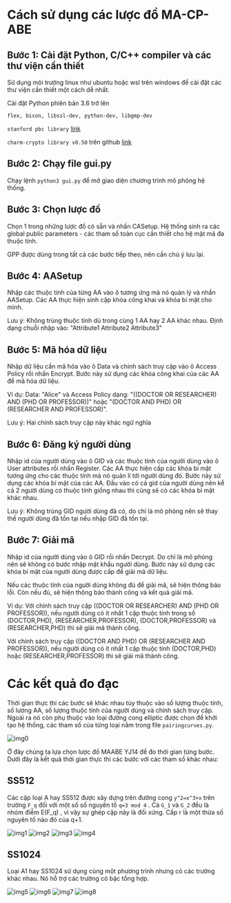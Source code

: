 # Cách sử dụng các lược đồ MA-CP-ABE
## Bước 1: Cài đặt Python, C/C++ compiler và các thư viện cần thiết
Sử dụng môi trường linux như ubuntu hoặc wsl trên windows để cài đặt các thư viện cần thiết một cách dễ nhất.

Cài đặt Python phiên bản 3.6 trở lên

`flex, bison, libssl-dev, python-dev, libgmp-dev`

`stanford pbc library` [link](https://crypto.stanford.edu/pbc/)

`charm-crypto library v0.50` trên github [link](https://jhuisi.github.io/charm/)
## Bước 2: Chạy file gui.py
Chạy lệnh `python3 gui.py` để mở giao diện chương trình mô phỏng hệ thống.
## Bước 3: Chọn lược đồ
Chọn 1 trong những lược đồ có sẵn và nhấn CASetup. Hệ thống sinh ra các global public parameters - các tham số toàn cục cần thiết cho hệ mật mã đa thuộc tính.

GPP được dùng trong tất cả các bước tiếp theo, nên cần chú ý lưu lại.

## Bước 4: AASetup
Nhập các thuộc tính của từng AA vào ô tương ứng mà nó quản lý và nhấn AASetup.
Các AA thực hiện sinh cặp khóa công khai và khóa bí mật cho mình.

Lưu ý: Không trùng thuộc tính dù trong cùng 1 AA hay 2 AA khác nhau.
Định dạng chuỗi nhập vào: "Attribute1 Attribute2 Attribute3"
## Bước 5: Mã hóa dữ liệu
Nhập dữ liệu cần mã hóa vào ô Data và chính sách truy cập vào ô Access Policy rồi nhấn Encrypt.
Bước này sử dụng các khóa công khai của các AA để mã hóa dữ liệu.

Ví dụ:
Data: "Alice" và Access Policy dạng: "((DOCTOR OR RESEARCHER) AND (PHD OR PROFESSOR))" hoặc "(DOCTOR AND PHD) OR (RESEARCHER AND PROFESSOR)". 

Lưu ý: Hai chính sách truy cập này khác ngữ nghĩa
## Bước 6: Đăng ký người dùng
Nhập id của người dùng vào ô GID và các thuộc tính của người dùng vào ô User attributes rồi nhấn Register.
Các AA thực hiện cấp các khóa bí mật tương ứng cho các thuộc tính mà nó quản lí tới người dùng đó. Bước này sử dụng các khóa bí mật của các AA. Đầu vào có cả gid của người dùng nên kể cả 2 người dùng có thuộc tính giống nhau thì cũng sẽ có các khóa bí mật khác nhau.

Lưu ý: Không trùng GID người dùng đã có, do chỉ là mô phỏng nên sẽ thay thế người dùng đã tồn tại nếu nhập GID đã tồn tại.
## Bước 7: Giải mã
Nhập id của người dùng vào ô GID rồi nhấn Decrypt. Do chỉ là mô phỏng nên sẽ không có bước nhập mật khẩu người dùng.
Bước này sử dụng các khóa bí mật của người dùng được cấp để giải mã dữ liệu.

Nếu các thuộc tính của người dùng không đủ để giải mã, sẽ hiện thông báo lỗi. Còn nếu đủ, sẽ hiện thông báo thành công và kết quả giải mã.

Ví dụ: Với chính sách truy cập ((DOCTOR OR RESEARCHER) AND (PHD OR PROFESSOR)),
nếu người dùng có ít nhất 1 cặp thuộc tính trong số (DOCTOR,PHD), (RESEARCHER,PROFESSOR), (DOCTOR,PROFESSOR) và (RESEARCHER,PHD) thì sẽ giải mã thành công.

Với chính sách truy cập ((DOCTOR AND PHD) OR (RESEARCHER AND PROFESSOR)),
nếu người dùng có ít nhất 1 cặp thuộc tính (DOCTOR,PHD) hoặc (RESEARCHER,PROFESSOR) thì sẽ giải mã thành công.

# Các kết quả đo đạc
Thời gian thực thi các bước sẽ khác nhau tùy thuộc vào số lượng thuộc tính, số lượng AA, số lượng thuộc tính của người dùng và chính sách truy cập.
Ngoài ra nó còn phụ thuộc vào loại đường cong elliptic được chọn để khởi tạo hệ thống, các tham số của từng loại nằm trong file `pairingcurves.py`. 

![img0](time_measurement_results/security.png)

Ở đây chúng ta lựa chọn lược đồ MAABE YJ14 để đo thời gian từng bước.
Dưới đây là kết quả thời gian thực thi các bước với các tham số khác nhau:
## SS512
Các cặp loại A hay SS512 được xây dựng trên đường cong `y^2=x^3+x` trên trường `F_q` đối với một số số nguyên tố `q=3 mod 4` . Cả `G_1` và `G_2` đều là nhóm điểm E(F_q) , vì vậy sự ghép cặp này là đối xứng. Cấp r là một thừa số nguyên tố nào đó của q+1.

![img1](time_measurement_results/SS512/AASetup.png)
![img2](time_measurement_results/SS512/UserKeygen.png)
![img3](time_measurement_results/SS512/Encrypt.png)
![img4](time_measurement_results/SS512/Decrypt.png)

## SS1024
Loại A1 hay SS1024 sử dụng cùng một phương trình nhưng có các trường khác nhau. Nó hỗ trợ các trường có bậc tổng hợp.

![img5](time_measurement_results/SS1024/AASetup.png)
![img6](time_measurement_results/SS1024/UserKeygen.png)
![img7](time_measurement_results/SS1024/Encrypt.png)
![img8](time_measurement_results/SS1024/Decrypt.png)